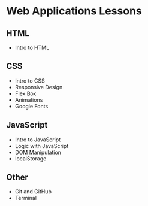 # Web Applications Lessons

## HTML
- Intro to HTML

## CSS
- Intro to CSS
- Responsive Design
- Flex Box
- Animations
- Google Fonts

## JavaScript
- Intro to JavaScript
- Logic with JavaScript
- DOM Manipulation
- localStorage

## Other
- Git and GitHub
- Terminal

